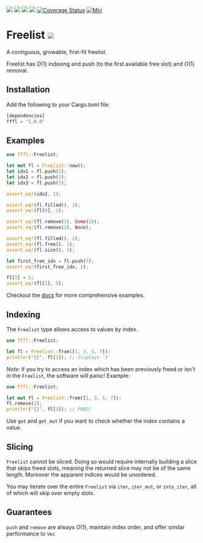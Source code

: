 
[<picture><img src="https://badges.ws/crates/v/fffl?color=f74d02&logo=rust" /></picture>](https://crates.io/crates/fffl)
[<picture><img src="https://badges.ws/crates/docs/freelist" /></picture>](https://docs.rs/fffl/latest/fffl/struct.Freelist.html)
[<img src="https://badges.ws/maintenance/yes/2025" />](https://github.com/stkterry/freelist)
[<img src="https://badges.ws/github/license/stkterry/freelist" />](https://github.com/stkterry/freelist/blob/main/LICENSE.md)
[![Coverage Status](https://coveralls.io/repos/github/stkterry/freelist/badge.svg?branch=main)](https://coveralls.io/github/stkterry/freelist?branch=main)
[![Miri](https://github.com/stkterry/freelist/actions/workflows/miri.yaml/badge.svg)](https://github.com/stkterry/freelist/actions/workflows/miri.yaml)

# Freelist [<img src="https://badges.ws/badge/Rust-000000?logo=rust" />](https://www.rust-lang.org)

A contiguous, growable, first-fit freelist.

Freelist has *O*(1) indexing and push (to the first available free slot) and *O*(1) removal.



## Installation
Add the following to your Cargo.toml file:
```rust
[dependencies]
fffl = "1.0.0"
```

## Examples
```rust
use fffl::Freelist;

let mut fl = Freelist::new();
let idx1 = fl.push(1);
let idx2 = fl.push(2);
let idx3 = fl.push(3);

assert_eq!(idx2, 1);

assert_eq!(fl.filled(), 3);
assert_eq!(fl[0], 1);

assert_eq!(fl.remove(1), Some(2));
assert_eq!(fl.remove(1), None);

assert_eq!(fl.filled(), 2);
assert_eq!(fl.free(), 1);
assert_eq!(fl.size(), 3);

let first_free_idx = fl.push(7);
assert_eq!(first_free_idx, 1);

fl[1] = 5;
assert_eq!(fl[1], 5);
```
Checkout the [docs](https://docs.rs/fffl/latest/fffl/struct.Freelist.html) for more comprehensive examples.
## Indexing

The `Freelist` type allows access to values by index. 

```rust
use fffl::Freelist;

let fl = Freelist::from([1, 3, 5, 7]);
println!("{}", fl[1]); // displays '3'
```
*Note:* if you try to access an index which has been previously freed or isn't in the `Freelist`, the software will panic! Example:

```rust
use fffl::Freelist;

let mut fl = Freelist::from([1, 3, 5, 7]);
fl.remove(2);
println!("{}", fl[2]); // PANIC
```
Use `get` and `get_mut` if you want to check whether the index contains a value.

## Slicing
`Freelist` cannot be sliced.  Doing so would require internally building a slice that skips freed slots, meaning the returned slice may not be of the same length.  Moreover the apparent indices would be unordered. 

You may iterate over the entire `Freelist` via `iter`, `iter_mut`, or `into_iter`, all of which will skip over empty slots.

## Guarantees
`push` and `remove` are always *O*(1), maintain index order, and offer similar performance to `Vec`
